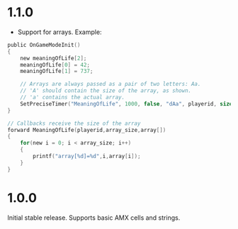 # 1.1.0
* Support for arrays. Example:
```C
public OnGameModeInit()
{
    new meaningOfLife[2];
    meaningOfLife[0] = 42;
    meaningOfLife[1] = 737;

    // Arrays are always passed as a pair of two letters: Aa.
    // 'A' should contain the size of the array, as shown.
    // 'a' contains the actual array.
    SetPreciseTimer("MeaningOfLife", 1000, false, "dAa", playerid, sizeof(meaningOfLife), meaningOfLife);
}

// Callbacks receive the size of the array
forward MeaningOfLife(playerid,array_size,array[])
{
    for(new i = 0; i < array_size; i++)
    {
        printf("array[%d]=%d",i,array[i]);
    }
}
```

# 1.0.0
Initial stable release. Supports basic AMX cells and strings.